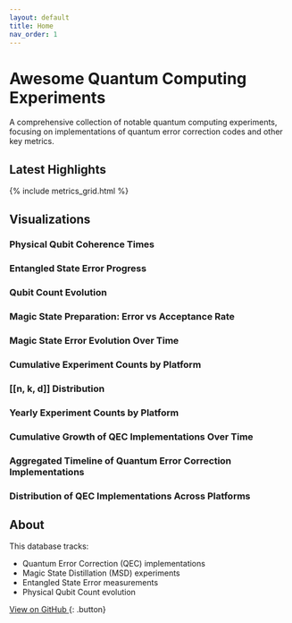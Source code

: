 ```yaml
---
layout: default
title: Home
nav_order: 1
---
```


# Awesome Quantum Computing Experiments

A comprehensive collection of notable quantum computing experiments, focusing on implementations of quantum error correction codes and other key metrics.

## Latest Highlights

{% include metrics_grid.html %}

## Visualizations

<!-- Include Plotly library -->
<script src="https://cdn.plot.ly/plotly-latest.min.js"></script>

<!-- Mobile-friendly plot sections -->
### Physical Qubit Coherence Times
<div class="plot-section">
    <div id="coherence-times-plot" class="plot-container"></div>
</div>

### Entangled State Error Progress
<div class="plot-section">
    <div id="entangled-error-plot" class="plot-container"></div>
</div>

### Qubit Count Evolution
<div class="plot-section">
    <div id="qubit-count-plot" class="plot-container"></div>
</div>

### Magic State Preparation: Error vs Acceptance Rate
<div class="plot-section">
    <div id="msd-plot" class="plot-container"></div>
</div>

### Magic State Error Evolution Over Time
<div class="plot-section">
    <div id="msd-error-evolution-plot" class="plot-container"></div>
</div>

<!-- High-level visualizations -->
### Cumulative Experiment Counts by Platform
<div class="plot-section">
    <div id="experiment-counts" class="plot-container"></div>
</div>

### [[n, k, d]] Distribution
<div class="plot-section">
    <div id="nkd-plot-aggregated" class="plot-container"></div>
</div>

### Yearly Experiment Counts by Platform
<div class="plot-section">
    <div id="experiment-counts-yearly" class="plot-container"></div>
</div>

### Cumulative Growth of QEC Implementations Over Time
<div class="plot-section">
    <div id="qec-cumulative-growth" class="plot-container"></div>
</div>

### Aggregated Timeline of Quantum Error Correction Implementations
<div class="plot-section">
    <div id="qec-timeline-aggregated-scatter" class="plot-container"></div>
</div>

### Distribution of QEC Implementations Across Platforms
<div class="plot-section">
    <div id="qec-platform-sunburst" class="plot-container"></div>
</div>



<!-- Load plot scripts -->
<script src="{{ '/out/js/coherence_times_plot.js' | relative_url }}"></script>
<script src="{{ '/out/js/entangled_error_plot.js' | relative_url }}"></script>
<script src="{{ '/out/js/qubit_count_plot.js' | relative_url }}"></script>
<script src="{{ '/out/js/msd_plot.js' | relative_url }}"></script>
<script src="{{ '/out/js/msd_error_evolution_plot.js' | relative_url }}"></script>
<script src="{{ '/out/js/experiment_counts.js' | relative_url }}"></script>
<script src="{{ '/out/js/nkd_plot_aggregated.js' | relative_url }}"></script>
<script src="{{ '/out/js/experiment_counts_yearly.js' | relative_url }}"></script>
<script src="{{ '/out/js/qec_cumulative_growth.js' | relative_url }}"></script>
<script src="{{ '/out/js/qec_timeline_aggregated.js' | relative_url }}"></script>
<script src="{{ '/out/js/qec_platform_sunburst.js' | relative_url }}"></script>

<!-- Load responsive plot enhancement script -->
<script src="{{ '/assets/js/responsive-plots.js' | relative_url }}"></script>

## About

This database tracks:
- Quantum Error Correction (QEC) implementations
- Magic State Distillation (MSD) experiments
- Entangled State Error measurements
- Physical Qubit Count evolution


[View on GitHub <i class="fa-brands fa-github"></i>](https://github.com/francois-marie/awesome-quantum-computing-experiments){: .button} 
